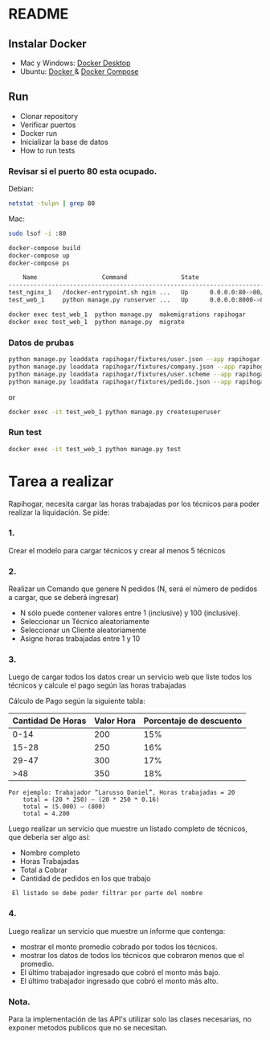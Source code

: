 # README #


## Instalar Docker

* Mac y Windows: [Docker Desktop](https://www.docker.com/products/docker-desktop)
* Ubuntu: [ Docker ](https://www.digitalocean.com/community/tutorials/how-to-install-and-use-docker-on-ubuntu-20-04-es) & [Docker Compose](https://docs.docker.com/compose/install/)


## Run
* Clonar repository
* Verificar puertos
* Docker run
* Inicializar la base de datos 
* How to run tests

### Revisar si el puerto 80 esta ocupado. 

Debian:
```bash
netstat -tulpn | grep 80
```
Mac:
```bash
sudo lsof -i :80
```
```bash
docker-compose build
docker-compose up
docker-compose ps

    Name                  Command               State                    Ports                  
------------------------------------------------------------------------------------------------
test_nginx_1   /docker-entrypoint.sh ngin ...   Up      0.0.0.0:80->80/tcp,:::80->80/tcp        
test_web_1     python manage.py runserver ...   Up      0.0.0.0:8000->8000/tcp,:::8000->8000/tcp
```

```bash
docker exec test_web_1  python manage.py  makemigrations rapihogar
docker exec test_web_1  python manage.py  migrate
```
### Datos de prubas 
```bash
python manage.py loaddata rapihogar/fixtures/user.json --app rapihogar.user
python manage.py loaddata rapihogar/fixtures/company.json --app rapihogar.company
python manage.py loaddata rapihogar/fixtures/user.scheme --app rapihogar.scheme
python manage.py loaddata rapihogar/fixtures/pedido.json --app rapihogar.pedido
```
or 
```bash
docker exec -it test_web_1 python manage.py createsuperuser
```
### Run test ###

```bash
docker exec -it test_web_1 python manage.py test
```
# Tarea a realizar #
Rapihogar, necesita cargar las horas trabajadas por los técnicos  para poder realizar la liquidación. Se pide:

### 1. ###
Crear el modelo para cargar técnicos y crear al menos 5 técnicos

### 2. ###
Realizar un Comando que genere N pedidos  (N, será el número de pedidos a cargar, que se deberá ingresar)

* N sólo puede contener valores entre 1 (inclusive) y 100 (inclusive).
* Seleccionar un Técnico aleatoriamente
* Seleccionar un Cliente  aleatoriamente
* Asigne horas trabajadas entre 1 y 10

### 3. ###
Luego de cargar todos los datos crear un servicio web que liste todos los técnicos y calcule el pago según las horas trabajadas 

Cálculo de Pago según la siguiente tabla:

| Cantidad De Horas | Valor Hora  | Porcentaje de descuento  |
| --------   | -------- | -------- |
|  0-14 | 200 | 15% |
| 15-28 | 250 | 16% |
| 29-47 | 300 | 17% |
|  >48 | 350 | 18% |

	
	Por ejemplo: Trabajador “Larusso Daniel”, Horas trabajadas = 20
		total = (20 * 250) – (20 * 250 * 0.16)
		total = (5.000) – (800)
		total = 4.200
		
Luego realizar un servicio que muestre un listado completo de técnicos, que debería ser algo así:

* Nombre completo 
* Horas Trabajadas  
* Total a Cobrar
* Cantidad de pedidos en los que trabajo

```
 El listado se debe poder filtrar por parte del nombre 
```
### 4. ###
Luego realizar un servicio que muestre un informe que contenga:

* mostrar el monto promedio cobrado por todos los técnicos.
* mostrar los datos de todos los técnicos que cobraron menos que el promedio.
* El último trabajador ingresado que cobró el monto más bajo.
* El último trabajador ingresado que cobró el monto más alto.

### Nota. ### 

Para la implementación de las API's utilizar solo las clases necesarias, no exponer metodos publicos que no se necesitan.
